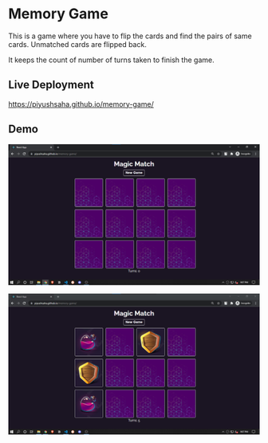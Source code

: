 # Memory Game

This is a game where you have to flip the cards and find the pairs of same cards. Unmatched cards are flipped back.

It keeps the count of number of turns taken to finish the game.

## Live Deployment

https://piyushsaha.github.io/memory-game/

## Demo

![Game Start](./readme-assets/game-start.png)

![Demo Matches](./readme-assets/demo-matches.png)
